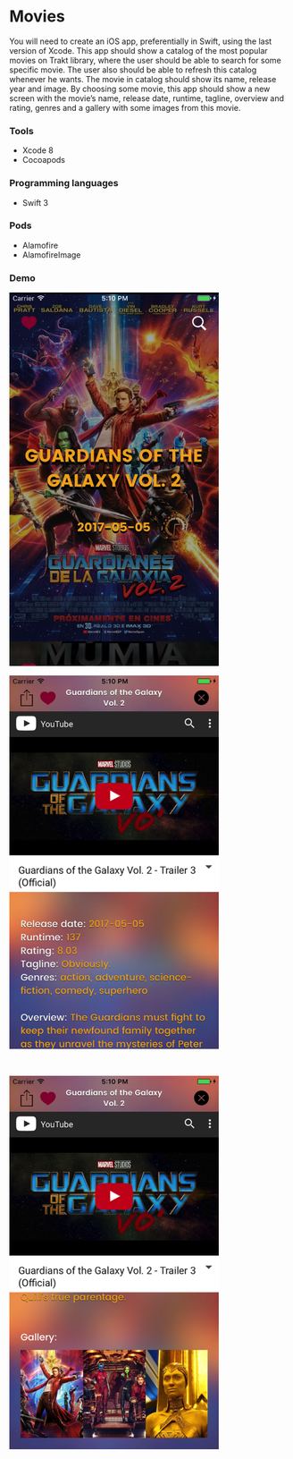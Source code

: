 # Movies
You will need to create an iOS app, preferentially in Swift, using the last version of Xcode. This app should show a catalog of the most popular movies on Trakt library, where the user should be able to search for some specific movie. The user also should be able to refresh this catalog whenever he wants. The movie in catalog should show its name, release year and image. By choosing some movie, this app should show a new screen with the movie’s name, release date, runtime, tagline, overview and rating, genres and a gallery with some images from this movie.

### Tools
* Xcode 8
* Cocoapods

### Programming languages
* Swift 3

### Pods
* Alamofire
* AlamofireImage

### Demo
 <p align="left">
<img src="https://github.com/limadeveloper/iOS-DafitiChallenge/blob/develop/Docs/images/01.png" width="375">
</p>

<p align="left">
<img src="https://github.com/limadeveloper/iOS-DafitiChallenge/blob/develop/Docs/images/02.png" width="375">
</p>
<br>

<p align="left">
<img src="https://github.com/limadeveloper/iOS-DafitiChallenge/blob/develop/Docs/images/03.png" width="375">
</p>